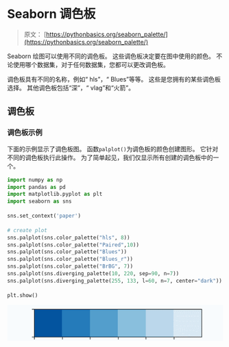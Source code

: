 # Seaborn 调色板

> 原文： [https://pythonbasics.org/seaborn_palette/](https://pythonbasics.org/seaborn_palette/)

Seaborn 绘图可以使用不同的调色板。 这些调色板决定要在图中使用的颜色。 不论使用哪个数据集，对于任何数据集，您都可以更改调色板。

调色板具有不同的名称，例如“ hls”，“ Blues”等等。 这些是您拥有的某些调色板选择。 其他调色板包括“深”，“ vlag”和“火箭”。



## 调色板

### 调色板示例

下面的示例显示了调色板图。 函数`palplot()`为调色板的颜色创建图形。 它针对不同的调色板执行此操作。 为了简单起见，我们仅显示所有创建的调色板中的一个。

```py
import numpy as np
import pandas as pd
import matplotlib.pyplot as plt
import seaborn as sns

sns.set_context('paper')

# create plot
sns.palplot(sns.color_palette("hls", 8))
sns.palplot(sns.color_palette("Paired",10))
sns.palplot(sns.color_palette("Blues"))
sns.palplot(sns.color_palette("Blues_r"))
sns.palplot(sns.color_palette("BrBG", 7))
sns.palplot(sns.diverging_palette(10, 220, sep=90, n=7))
sns.palplot(sns.diverging_palette(255, 133, l=60, n=7, center="dark"))

plt.show()

```

![palette](img/e5ee18911b65ea9d00f3340672ad956c.jpg)